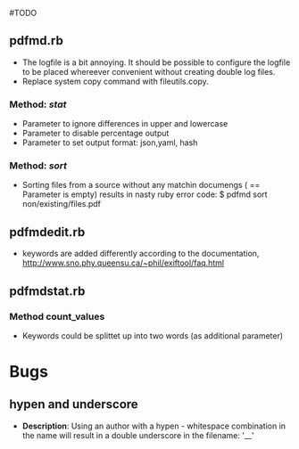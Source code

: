 #TODO

## pdfmd.rb
* The logfile is a bit annoying. It should be possible to configure the logfile to be placed whereever convenient without creating double log files.
* Replace system copy command with fileutils.copy.

### Method: _stat_
* Parameter to ignore differences in upper and lowercase
* Parameter to disable percentage output
* Parameter to set output format: json,yaml, hash

### Method: _sort_
* Sorting files from a source without any matchin documengs ( == Parameter is empty) results in nasty ruby error code: $ pdfmd sort <target> non/existing/files.pdf
## pdfmdedit.rb

* keywords are added differently according to the documentation, http://www.sno.phy.queensu.ca/~phil/exiftool/faq.html

## pdfmdstat.rb

### Method count_values

* Keywords could be splittet up into two words (as additional parameter)

# Bugs
## hypen and underscore
* **Description**: Using an author with a hypen - whitespace combination in the name will result in a double underscore in the filename: '__'

